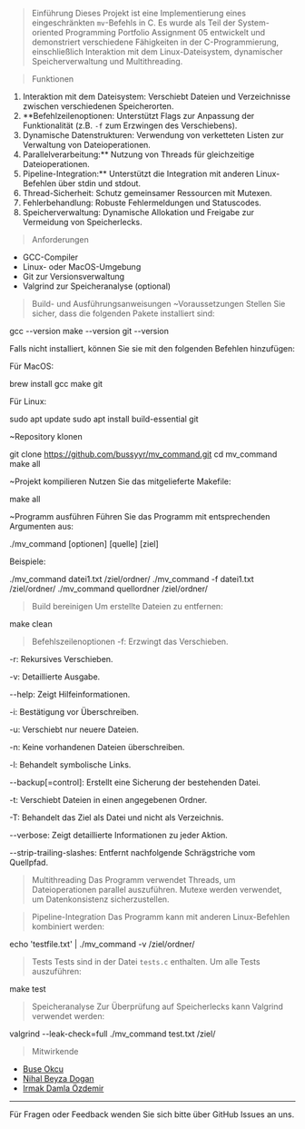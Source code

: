 >Einführung
Dieses Projekt ist eine Implementierung eines eingeschränkten `mv`-Befehls in C. Es wurde als Teil der System-oriented Programming Portfolio Assignment 05 entwickelt und demonstriert verschiedene Fähigkeiten in der C-Programmierung, einschließlich Interaktion mit dem Linux-Dateisystem, dynamischer Speicherverwaltung und Multithreading.

>Funktionen
1. Interaktion mit dem Dateisystem: Verschiebt Dateien und Verzeichnisse zwischen verschiedenen Speicherorten.
2. **Befehlzeilenoptionen: Unterstützt Flags zur Anpassung der Funktionalität (z.B. `-f` zum Erzwingen des Verschiebens).
3. Dynamische Datenstrukturen: Verwendung von verketteten Listen zur Verwaltung von Dateioperationen.
4. Parallelverarbeitung:** Nutzung von Threads für gleichzeitige Dateioperationen.
5. Pipeline-Integration:** Unterstützt die Integration mit anderen Linux-Befehlen über stdin und stdout.
6. Thread-Sicherheit: Schutz gemeinsamer Ressourcen mit Mutexen.
7. Fehlerbehandlung: Robuste Fehlermeldungen und Statuscodes.
8. Speicherverwaltung: Dynamische Allokation und Freigabe zur Vermeidung von Speicherlecks.

>Anforderungen
- GCC-Compiler
- Linux- oder MacOS-Umgebung
- Git zur Versionsverwaltung
- Valgrind zur Speicheranalyse (optional)

>Build- und Ausführungsanweisungen
~Voraussetzungen
Stellen Sie sicher, dass die folgenden Pakete installiert sind:


gcc --version
make --version
git --version


Falls nicht installiert, können Sie sie mit den folgenden Befehlen hinzufügen:

  Für MacOS:

brew install gcc make git


  Für Linux:

sudo apt update
sudo apt install build-essential git


~Repository klonen

git clone https://github.com/bussyyr/mv_command.git
cd mv_command
make all

~Projekt kompilieren
Nutzen Sie das mitgelieferte Makefile:

make all


~Programm ausführen
Führen Sie das Programm mit entsprechenden Argumenten aus:

./mv_command [optionen] [quelle] [ziel]

Beispiele:

./mv_command datei1.txt /ziel/ordner/
./mv_command -f datei1.txt /ziel/ordner/
./mv_command quellordner /ziel/ordner/


>Build bereinigen
Um erstellte Dateien zu entfernen:

make clean


>Befehlszeilenoptionen
-f: Erzwingt das Verschieben.

-r: Rekursives Verschieben.

-v: Detaillierte Ausgabe.

--help: Zeigt Hilfeinformationen.

-i: Bestätigung vor Überschreiben.

-u: Verschiebt nur neuere Dateien.

-n: Keine vorhandenen Dateien überschreiben.

-l: Behandelt symbolische Links.

--backup[=control]: Erstellt eine Sicherung der bestehenden Datei.

-t: Verschiebt Dateien in einen angegebenen Ordner.

-T: Behandelt das Ziel als Datei und nicht als Verzeichnis.

--verbose: Zeigt detaillierte Informationen zu jeder Aktion.

--strip-trailing-slashes: Entfernt nachfolgende Schrägstriche vom Quellpfad.

>Multithreading
Das Programm verwendet Threads, um Dateioperationen parallel auszuführen. Mutexe werden verwendet, um Datenkonsistenz sicherzustellen.

>Pipeline-Integration
Das Programm kann mit anderen Linux-Befehlen kombiniert werden:

echo 'testfile.txt' | ./mv_command -v /ziel/ordner/


>Tests
Tests sind in der Datei `tests.c` enthalten. Um alle Tests auszuführen:

make test


>Speicheranalyse
Zur Überprüfung auf Speicherlecks kann Valgrind verwendet werden:

valgrind --leak-check=full ./mv_command test.txt /ziel/


>Mitwirkende
- [Buse Okcu](https://github.com/bussyyr)
- [Nihal Beyza Dogan](https://github.com/nihalbeyzadogan)
- [Irmak Damla Özdemir](https://github.com/irmakozfe)

---
Für Fragen oder Feedback wenden Sie sich bitte über GitHub Issues an uns.

